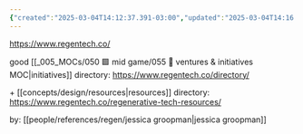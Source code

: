```yaml
---
{"created":"2025-03-04T14:12:37.391-03:00","updated":"2025-03-04T14:16:02.852-03:00","tags":["design","regen","lab","database","knowledgecommons","🌱"],"dg-publish":true,"permalink":"/initiatives-orgs-and-communities/regen/regenerative-technology-project/","dgPassFrontmatter":true}
---
```


https://www.regentech.co/

good [[_005_MOCs/050 🟩 mid game/055 💼 ventures & initiatives MOC\|initiatives]] directory: https://www.regentech.co/directory/

\+ [[concepts/design/resources\|resources]] directory: https://www.regentech.co/regenerative-tech-resources/

by: [[people/references/regen/jessica groopman\|jessica groopman]]